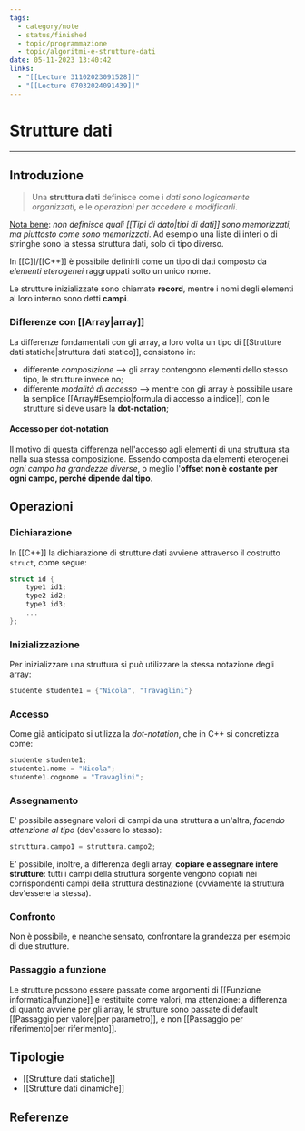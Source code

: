 ```yaml
---
tags:
  - category/note
  - status/finished
  - topic/programmazione
  - topic/algoritmi-e-strutture-dati
date: 05-11-2023 13:40:42
links:
  - "[[Lecture 31102023091528]]"
  - "[[Lecture 07032024091439]]"
---
```

# Strutture dati
---
## Introduzione
> Una **struttura dati** definisce come i _dati sono logicamente organizzati_, e le _operazioni per accedere e modificarli_.

<u>Nota bene</u>: _non definisce quali [[Tipi di dato|tipi di dati]] sono memorizzati, ma piuttosto come sono memorizzati_. Ad esempio una liste di interi o di stringhe sono la stessa struttura dati, solo di tipo diverso.

In [[C]]/[[C++]] è possibile definirli come un tipo di dati composto da _elementi eterogenei_ raggruppati sotto un unico nome.

Le strutture inizializzate sono chiamate **record**, mentre i nomi degli elementi al loro interno sono detti **campi**.

### Differenze con [[Array|array]]
La differenze fondamentali con gli array, a loro volta un tipo di [[Strutture dati statiche|struttura dati statico]], consistono in:
- differente _composizione_ --> gli array contengono elementi dello stesso tipo, le strutture invece no;
- differente _modalità di accesso_ --> mentre con gli array è possibile usare la semplice [[Array#Esempio|formula di accesso a indice]], con le strutture si deve usare la **dot-notation**;

#### Accesso per dot-notation
Il motivo di questa differenza nell'accesso agli elementi di una struttura sta nella sua stessa composizione. Essendo composta da elementi eterogenei _ogni campo ha grandezze diverse_, o meglio l'**offset non è costante per ogni campo, perché dipende dal tipo**.

## Operazioni
### Dichiarazione
In [[C++]] la dichiarazione di strutture dati avviene attraverso il costrutto `struct`, come segue:
```cpp
struct id {
	type1 id1;
	type2 id2;
	type3 id3;
	...
};
```

### Inizializzazione
Per inizializzare una struttura si può utilizzare la stessa notazione degli array:
```cpp
studente studente1 = {"Nicola", "Travaglini"}
```

### Accesso
Come già anticipato si utilizza la _dot-notation_, che in C++ si concretizza come:
```cpp
studente studente1;
studente1.nome = "Nicola";
studente1.cognome = "Travaglini";
```

### Assegnamento
E' possibile assegnare valori di campi da una struttura a un'altra, _facendo attenzione al tipo_ (dev'essere lo stesso):
```cpp
struttura.campo1 = struttura.campo2;
```

E' possibile, inoltre, a differenza degli array, **copiare e assegnare intere strutture**: tutti i campi della struttura sorgente vengono copiati nei corrispondenti campi della struttura destinazione (ovviamente la struttura dev'essere la stessa).

### Confronto
Non è possibile, e neanche sensato, confrontare la grandezza per esempio di due strutture.

### Passaggio a funzione
Le strutture possono essere passate come argomenti di [[Funzione informatica|funzione]] e restituite come valori, ma attenzione: a differenza di quanto avviene per gli array, le strutture sono passate di default [[Passaggio per valore|per parametro]], e non [[Passaggio per riferimento|per riferimento]].

## Tipologie
- [[Strutture dati statiche]]
- [[Strutture dati dinamiche]]

## Referenze